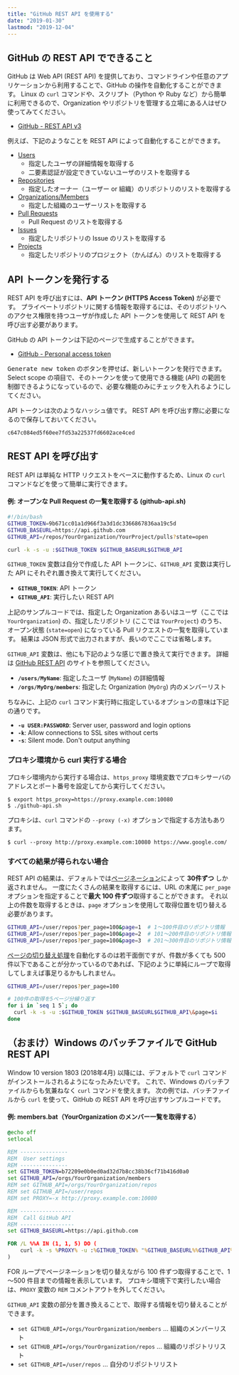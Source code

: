 ```yaml
---
title: "GitHub REST API を使用する"
date: "2019-01-30"
lastmod: "2019-12-04"
---
```


GitHub の REST API でできること
----

GitHub は Web API (REST API) を提供しており、コマンドラインや任意のアプリケーションから利用することで、GitHub の操作を自動化することができます。
Linux の `curl` コマンドや、スクリプト（Python や Ruby など）から簡単に利用できるので、Organization やリポジトリを管理する立場にある人はぜひ使ってみてください。

- [GitHub - REST API v3](https://developer.github.com/v3/)

例えば、下記のようなことを REST API によって自動化することができます。

* [Users](https://developer.github.com/v3/users/)
    * 指定したユーザの詳細情報を取得する
    * 二要素認証が設定できていないユーザのリストを取得する
* [Repositories](https://developer.github.com/v3/repos/)
    * 指定したオーナー（ユーザー or 組織）のリポジトリのリストを取得する
* [Organizations/Members](https://developer.github.com/v3/orgs/members/)
    * 指定した組織のユーザーリストを取得する
* [Pull Requests](https://developer.github.com/v3/pulls/)
    * Pull Request のリストを取得する
* [Issues](https://developer.github.com/v3/issues/)
    * 指定したリポジトリの Issue のリストを取得する
* [Projects](https://developer.github.com/v3/projects/)
    * 指定したリポジトリのプロジェクト（かんばん）のリストを取得する


API トークンを発行する
----

REST API を呼び出すには、**API トークン (HTTPS Access Token)** が必要です。
プライベートリポジトリに関する情報を取得するには、そのリポジトリへのアクセス権限を持つユーザが作成した API トークンを使用して REST API を呼び出す必要があります。

GitHub の API トークンは下記のページで生成することができます。

- [GitHub - Personal access token](https://github.com/settings/tokens)

<samp>Generate new token</samp> のボタンを押せば、新しいトークンを発行できます。
Select scope の項目で、そのトークンを使って使用できる機能 (API) の範囲を制御できるようになっているので、必要な機能のみにチェックを入れるようにしてください。

API トークンは次のようなハッシュ値です。
REST API を呼び出す際に必要になるので保存しておいてください。

```
c647c084ed5f60ee7fd53a22537fd6602ace4ced
```


REST API を呼び出す
----

REST API は単純な HTTP リクエストをベースに動作するため、Linux の `curl` コマンドなどを使って簡単に実行できます。

#### 例: オープンな Pull Request の一覧を取得する (github-api.sh)

```bash
#!/bin/bash
GITHUB_TOKEN=9b671cc01a1d966f3a3d1dc3366867836aa19c5d
GITHUB_BASEURL=https://api.github.com
GITHUB_API=/repos/YourOrganization/YourProject/pulls?state=open

curl -k -s -u :$GITHUB_TOKEN $GITHUB_BASEURL$GITHUB_API
```

`GITHUB_TOKEN` 変数は自分で作成した API トークンに、`GITHUB_API` 変数は実行した API にそれぞれ置き換えて実行してください。

- **`GITHUB_TOKEN`**: API トークン
- **`GITHUB_API`**: 実行したい REST API

上記のサンプルコードでは、指定した Organization あるいはユーザ（ここでは `YourOrganization`) の、指定したリポジトリ (ここでは `YourProject`) のうち、オープン状態 (`state=open`) になっている Pull リクエストの一覧を取得しています。
結果は JSON 形式で出力されますが、長いのでここでは省略します。

`GITHUB_API` 変数は、他にも下記のような感じで置き換えて実行できます。
詳細は [GitHub REST API](https://developer.github.com/v3/) のサイトを参照してください。

- **`/users/MyName`**: 指定したユーザ (`MyName`) の詳細情報
- **`/orgs/MyOrg/members`**: 指定した Organization (`MyOrg`) 内のメンバーリスト

ちなみに、上記の `curl` コマンド実行時に指定しているオプションの意味は下記の通りです。

- **`-u USER:PASSWORD`**: Server user, password and login options
- **`-k`**: Allow connections to SSL sites without certs
- **`-s`**: Silent mode. Don't output anything


### プロキシ環境から curl 実行する場合

プロキシ環境内から実行する場合は、`https_proxy` 環境変数でプロキシサーバのアドレスとポート番号を設定してから実行してください。

```
$ export https_proxy=https://proxy.example.com:10080
$ ./github-api.sh
```

プロキシは、`curl` コマンドの `--proxy (-x)` オプションで指定する方法もあります。

```
$ curl --proxy http://proxy.example.com:10080 https://www.google.com/
```


### すべての結果が得られない場合

REST API の結果は、デフォルトでは[ページネーション](https://developer.github.com/v3/#pagination)によって **30件ずつ** しか返されません。
一度にたくさんの結果を取得するには、URL の末尾に `per_page` オプションを指定することで**最大 100 件ずつ**取得することができます。
それ以上の件数を取得するときは、`page` オプションを使用して取得位置を切り替える必要があります。

```bash
GITHUB_API=/user/repos?per_page=100&page=1  # 1～100件目のリポジトリ情報
GITHUB_API=/user/repos?per_page=100&page=2  # 101～200件目のリポジトリ情報
GITHUB_API=/user/repos?per_page=100&page=3  # 201～300件目のリポジトリ情報
```

[ページの切り替え処理](https://developer.github.com/v3/guides/traversing-with-pagination/)を自動化するのは若干面倒ですが、件数が多くても 500 件以下であることが分かっているのであれば、下記のように単純にループで取得してしまえば事足りるかもしれません。

```bash
GITHUB_API=/user/repos?per_page=100

# 100件の取得を5ページ分繰り返す
for i in `seq 1 5`; do
  curl -k -s -u :$GITHUB_TOKEN $GITHUB_BASEURL$GITHUB_API\&page=$i
done
```


（おまけ）Windows のバッチファイルで GitHub REST API
----

Window 10 version 1803 (2018年4月) 以降には、デフォルトで `curl` コマンドがインストールされるようになったみたいです。
これで、Windows のバッチファイルからも気兼ねなく `curl` コマンドを使えます。
次の例では、バッチファイルから `curl` を使って、GitHub の REST API を呼び出すサンプルコードです。

#### 例: members.bat（YourOrganization のメンバー一覧を取得する）

```bat
@echo off
setlocal

REM ---------------
REM  User settings
REM ---------------
set GITHUB_TOKEN=b72209e0b0ed0ad32d7b8cc38b36cf71b416d0a0
set GITHUB_API=/orgs/YourOrganization/members
REM set GITHUB_API=/orgs/YourOrganization/repos
REM set GITHUB_API=/user/repos
REM set PROXY=-x http://proxy.example.com:10080

REM -----------------
REM  Call GitHub API
REM -----------------
set GITHUB_BASEURL=https://api.github.com

FOR /L %%A IN (1, 1, 5) DO (
    curl -k -s %PROXY% -u :%GITHUB_TOKEN% "%GITHUB_BASEURL%%GITHUB_API%?per_page=100&page=%%A"
)
```

FOR ループでページネーションを切り替えながら 100 件ずつ取得することで、1～500 件目までの情報を表示しています。
プロキシ環境下で実行したい場合は、`PROXY` 変数の `REM` コメントアウトを外してください。

`GITHUB_API` 変数の部分を置き換えることで、取得する情報を切り替えることができます。

- `set GITHUB_API=/orgs/YourOrganization/members` ... 組織のメンバーリスト
- `set GITHUB_API=/orgs/YourOrganization/repos` ... 組織のリポジトリリスト
- `set GITHUB_API=/user/repos` ... 自分のリポジトリリスト

